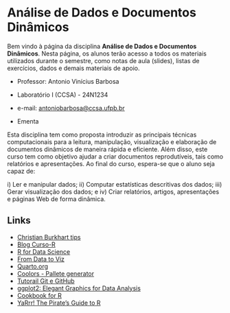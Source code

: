# Análise de Dados e Documentos Dinâmicos

Bem vindo à página da disciplina **Análise de Dados e Documentos Dinâmicos**.
Nesta página, os alunos terão acesso a todos os materiais utilizados durante o semestre, como notas de aula (slides), listas de exercícios, dados e demais materiais de apoio.

* Professor: Antonio Vinícius Barbosa

* Laboratório I (CCSA) - 24N1234

* e-mail: antoniobarbosa@ccsa.ufpb.br

* Ementa


Esta disciplina tem como proposta introduzir as principais técnicas computacionais para a leitura, manipulação, visualização e elaboração de documentos dinâmicos de maneira rápida e eficiente.  Além disso, este curso tem como objetivo ajudar a criar documentos reprodutíveis, tais como relatórios e apresentações. Ao final do curso, espera-se que o aluno seja capaz de: 

i) Ler e manipular dados; 
ii) Computar estatísticas descritivas dos dados; 
iii) Gerar visualização dos dados; e 
iv) Criar relatórios, artigos, apresentações e páginas Web de forma dinâmica.



## Links

- [Christian Burkhart tips](https://twitter.com/ChBurkhart)
- [Blog Curso-R](https://blog.curso-r.com/)
- [R for Data Science](https://r4ds.had.co.nz/)
- [From Data to Viz](https://www.data-to-viz.com/)
- [Quarto.org](https://quarto.org/)
- [Coolors - Pallete generator](https://coolors.co/)
- [Tutorail Git e GitHub](https://beatrizmilz.github.io/RLadies-Git-RStudio-2019/#1)
- [ggplot2: Elegant Graphics for Data Analysis](https://ggplot2-book.org/)
- [Cookbook for R](http://www.cookbook-r.com/)
- [YaRrr! The Pirate’s Guide to R](https://bookdown.org/ndphillips/YaRrr/)